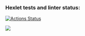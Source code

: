 ### Hexlet tests and linter status:
[![Actions Status](https://github.com/4ronos/frontend-project-44/actions/workflows/hexlet-check.yml/badge.svg)](https://github.com/4ronos/frontend-project-44/actions)

<a href="https://codeclimate.com/github/4ronos/frontend-project-44/maintainability"><img src="https://api.codeclimate.com/v1/badges/30965672081f816efc7a/maintainability" /></a>